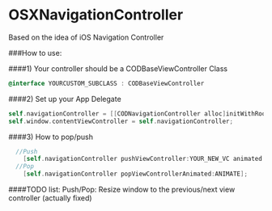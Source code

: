 OSXNavigationController
=======================

Based on the idea of iOS Navigation Controller

###How to use:

####1) Your controller should be a CODBaseViewController Class

```objective-c 
@interface YOURCUSTOM_SUBCLASS : CODBaseViewController
```

####2) Set up your App Delegate

```objective-c
self.navigationController = [[CODNavigationController alloc]initWithRootViewController:YOURCONTROLLER_INSTANCE];
self.window.contentViewController = self.navigationController;
```
####3) How to pop/push

```objective-c
  //Push
    [self.navigationController pushViewController:YOUR_NEW_VC animated:ANIMATE];
  //Pop
    [self.navigationController popViewControllerAnimated:ANIMATE];
```
    
####TODO list:
 Push/Pop: Resize window to the previous/next view controller (actually fixed)

